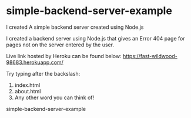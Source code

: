 # simple-backend-server-example
I created A simple backend server created using Node.js

I created a backend server using Node.js that gives an Error 404 page for pages not on the server entered by the user.

Live link hosted by Heroku can be found below: https://fast-wildwood-98683.herokuapp.com/

Try typing after the backslash:

1) index.html
2) about.html
3) Any other word you can think of!

simple-backend-server-example
